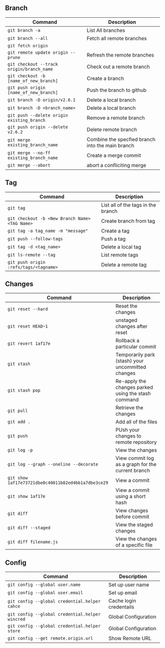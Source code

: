 ## Branch 

| Command | Description |
| --- | --- |
| `git branch -a` | List All branches |
| `git branch --all` | Fetch all remote branches |
| `git fetch origin` |  | 
| `git remote update origin --prune` | Refresh the remote branches | 
| `git checkout --track origin/branch_name` | Check out a remote branch | 
| `git checkout -b [name_of_new_branch]` | Create a branch |
| `git push origin [name_of_new_branch]` | Push the branch to github |  
| `git branch -D origin/v2.6.1` | Delete a local branch | 
| `git branch -D <branch_name>` | Delete a local branch |
| `git push --delete origin existing_branch` | Remove a remote branch |
| `git push origin --delete v2.6.2` | Delete remote branch |
| `git merge existing_branch_name` | Combine the specfied branch into the main branch |
| `git merge --no-ff existing_branch_name` | Create a merge commit |
| `git merge --abort` | abort a confliciting merge |





## Tag

| Command | Description |
| --- | --- |
| `git tag` | List all of the tags in the branch |
| `git checkout -b <New Branch Name> <TAG Name>` | Create branch from tag |
| `git tag -a tag_name -m "message"` | Create  a tag | 
| `git push --follow-tags` | Push a tag | 
| `git tag -d <tag_name>`| Delete a local tag |
|`git ls-remote --tag`| List remote tags |
| `git push origin :refs/tags/<tagname>`| Delete a remote tag |

## Changes
| Command | Description |
| --- | --- |
| `git reset --hard` | Reset the changes |
| `git reset HEAD~1` | unstaged changes after reset |
| `git revert 1af17e` | Rollback a particular commit  |
| `git stash` | Temporarily park (stash) your uncommitted changes |
| `git stash pop` | Re-apply the changes parked using the stash command |
| `git pull` | Retrieve the changes |
| `git add .` | Add all of the files | 
| `git push` | PUsh your changes to remote repository|
| `git log -p` | View the changes |
| `git log --graph --oneline --decorate` | View commit log as a graph for the current branch |
| `git show 1af17e73721dbe0c40011b82ed4bb1a7dbe3ce29` | View a commit  |
| `git show 1af17e` | View a commit using a short hash  |
| `git diff` | View changes before commit  |
| `git diff --staged` | View the staged changes  |
| `git diff filename.js` | View the changes of a specific file  |


## Config 

| Command | Description |
| --- | --- |
| `git config --global user.name` | Set up user name |
| `git config --global user.email` | Set up email |
| `git config --global credential.helper cahce` | Cache login credentails |
| `git config --global credential.helper wincred` | Global Configuration |
| `git config --global credential.helper store` | Global Configuration |
| `git config --get remote.origin.url` | Show Remote URL |


